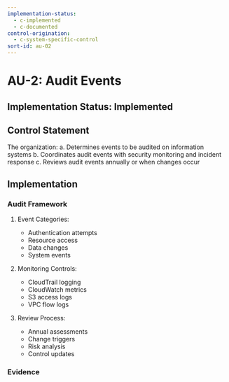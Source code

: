 ```yaml
---
implementation-status:
  - c-implemented
  - c-documented
control-origination:
  - c-system-specific-control
sort-id: au-02
---
```


# AU-2: Audit Events

## Implementation Status: Implemented

## Control Statement

The organization:
a. Determines events to be audited on information systems
b. Coordinates audit events with security monitoring and incident response
c. Reviews audit events annually or when changes occur

## Implementation

### Audit Framework

1. Event Categories:
   - Authentication attempts
   - Resource access
   - Data changes
   - System events

2. Monitoring Controls:
   - CloudTrail logging
   - CloudWatch metrics
   - S3 access logs
   - VPC flow logs

3. Review Process:
   - Annual assessments
   - Change triggers
   - Risk analysis
   - Control updates

### Evidence
